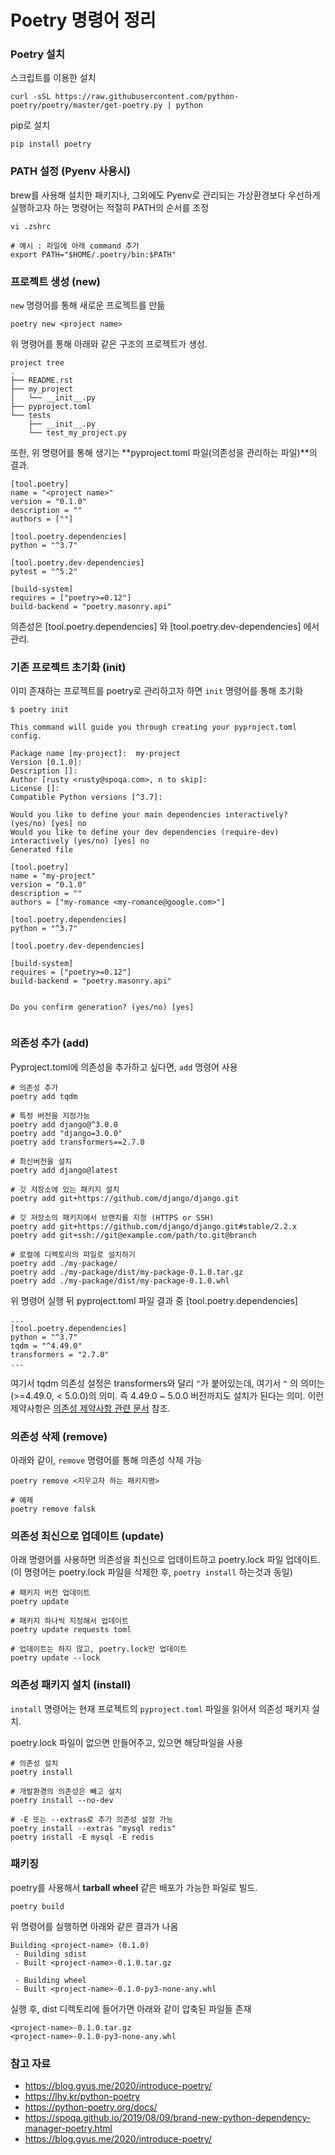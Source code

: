 # Poetry 명령어 정리



### Poetry 설치

스크립트를 이용한 설치

```shell
curl -sSL https://raw.githubusercontent.com/python-poetry/poetry/master/get-poetry.py | python
```

pip로 설치

```
pip install poetry
```



### PATH 설정 (Pyenv 사용시)

brew를 사용해 설치한 패키지나, 그외에도 Pyenv로 관리되는 가상환경보다 우선하게 실행하고자 하는 명령어는 적절히 PATH의 순서를 조정

```
vi .zshrc 

# 예시 : 파일에 아래 command 추가
export PATH="$HOME/.poetry/bin:$PATH"
```



### 프로젝트 생성 (new)

`new` 명령어를 통해 새로운 프로젝트를 만듦

```
poetry new <project name>
```

위 명령어를 통해 아래와 같은 구조의 프로젝트가 생성.

```
project tree
.
├── README.rst
├── my_project
│   └── __init__.py
├── pyproject.toml
└── tests
    ├── __init__.py
    └── test_my_project.py
```


또한, 위 명령어를 통해 생기는 **pyproject.toml 파일(의존성을 관리하는 파일)**의 결과.

```
[tool.poetry]
name = "<project name>"
version = "0.1.0"
description = ""
authors = [""]

[tool.poetry.dependencies]
python = "^3.7"

[tool.poetry.dev-dependencies]
pytest = "^5.2"

[build-system]
requires = ["poetry>=0.12"]
build-backend = "poetry.masonry.api"
```

의존성은  [tool.poetry.dependencies] 와 [tool.poetry.dev-dependencies] 에서 관리.



### 기존 프로젝트 초기화 (init)

이미 존재하는 프로젝트를 poetry로 관리하고자 하면 `init` 명령어를 통해 초기화

```shell
$ poetry init

This command will guide you through creating your pyproject.toml config.

Package name [my-project]:  my-project
Version [0.1.0]:
Description []:
Author [rusty <rusty@spoqa.com>, n to skip]:
License []:
Compatible Python versions [^3.7]:

Would you like to define your main dependencies interactively? (yes/no) [yes] no
Would you like to define your dev dependencies (require-dev) interactively (yes/no) [yes] no
Generated file

[tool.poetry]
name = "my-project"
version = "0.1.0"
description = ""
authors = ["my-romance <my-romance@google.com>"]

[tool.poetry.dependencies]
python = "^3.7"

[tool.poetry.dev-dependencies]

[build-system]
requires = ["poetry>=0.12"]
build-backend = "poetry.masonry.api"


Do you confirm generation? (yes/no) [yes]


```





### 의존성 추가 (add)

Pyproject.toml에 의존성을 추가하고 싶다면, `add` 명령어 사용

```
# 의존성 추가
poetry add tqdm

# 특정 버전을 지정가능
poetry add django@^3.0.0
poetry add "django=3.0.0"
poetry add transformers==2.7.0

# 최신버전을 설치
poetry add django@latest

# 깃 저장소에 있는 패키지 설치
poetry add git+https://github.com/django/django.git

# 깃 저장소의 패키지에서 브랜치를 지정 (HTTPS or SSH)
poetry add git+https://github.com/django/django.git#stable/2.2.x
poetry add git+ssh://git@example.com/path/to.git@branch

# 로컬에 디렉토리의 파일로 설치하기
poetry add ./my-package/
poetry add ./my-package/dist/my-package-0.1.0.tar.gz
poetry add ./my-package/dist/my-package-0.1.0.whl
```

위 명령어 실행 뒤 pyproject.toml 파일 결과 중 [tool.poetry.dependencies]

```
...
[tool.poetry.dependencies]
python = "^3.7"
tqdm = "^4.49.0"
transformers = "2.7.0"
...
```

여기서  tqdm 의존성 설정은 transformers와 달리 `^`가 붙어있는데, 여기서 `^` 의 의미는 (>=4.49.0, < 5.0.0)의 의미. 즉 4.49.0 ~ 5.0.0 버전까지도 설치가 된다는 의미. 이런 제약사항은 [의존성 제약사항 관련 문서](https://python-poetry.org/docs/dependency-specification/) 참조.



###  의존성 삭제 (remove)

아래와 같이, `remove` 명령어를 통해 의존성 삭제 가능

```shell
poetry remove <지우고자 하는 패키지명>

# 예제
poetry remove falsk
```



### 의존성 최신으로 업데이트 (update)

아래 명령어를 사용하면 의존성을 최신으로 업데이트하고 poetry.lock 파일 업데이트. (이 명령어는 poetry.lock 파일을 삭제한 후, `poetry install` 하는것과 동일)

```
# 패키지 버전 업데이트
poetry update

# 패키지 하나씩 지정해서 업데이트
poetry update requests toml

# 업데이트는 하지 않고, poetry.lock만 업데이트
poetry update --lock
```



### 의존성 패키지 설치 (install)

`install` 명령어는 현재 프로젝트의 `pyproject.toml` 파일을 읽어서 의존성 패키지 설치.

poetry.lock 파일이 없으면 만들어주고, 있으면 해당파일을 사용

```
# 의존성 설치
poetry install

# 개발환경의 의존성은 빼고 설치
poetry install --no-dev

# -E 또는 --extras로 추가 의존성 설정 가능
poetry install --extras "mysql redis"
poetry install -E mysql -E redis
```



### 패키징

poetry를 사용해서 **tarball** **wheel** 같은 배포가 가능한 파일로 빌드.

```
poetry build
```

 위 명령어를 실행하면 아래와 같은 결과가 나옴

```
Building <project-name> (0.1.0)
 - Building sdist
 - Built <project-name>-0.1.0.tar.gz

 - Building wheel
 - Built <project-name>-0.1.0-py3-none-any.whl
```

실행 후, dist 디렉토리에 들어가면 아래와 같이 압축된 파일들 존재

```
<project-name>-0.1.0.tar.gz
<project-name>-0.1.0-py3-none-any.whl
```



 

### 참고 자료

- https://blog.gyus.me/2020/introduce-poetry/
- https://lhy.kr/python-poetry
- https://python-poetry.org/docs/
- https://spoqa.github.io/2019/08/09/brand-new-python-dependency-manager-poetry.html
- https://blog.gyus.me/2020/introduce-poetry/